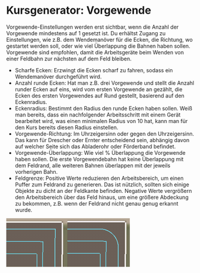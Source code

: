 # Kursgenerator: Vorgewende


Vorgewende-Einstellungen werden erst sichtbar, wenn die Anzahl der Vorgewende mindestens auf 1 gesetzt ist.
Du erhältst Zugang zu Einstellungen, wie z.B. dem Wendemanöver für die Ecken, die Richtung, wo gestartet werden soll, oder wie viel Überlappung die Bahnen haben sollen.
Vorgewende sind empfohlen, damit die Arbeitsgeräte beim Wenden von einer Feldbahn zur nächsten auf dem Feld bleiben.



- Scharfe Ecken: Erzwingt die Ecken scharf zu fahren, sodass ein Wendemanöver durchgeführt wird.
- Anzahl runde Ecken: Hat man z.B. drei Vorgewende und stellt die Anzahl runder Ecken auf eins, wird vom ersten Vorgewende an gezählt, die Ecken des ersten Vorgewendes auf Rund gestellt, basierend auf den Eckenradius.
- Eckenradius: Bestimmt den Radius den runde Ecken haben sollen. Weiß man bereits, dass ein nachfolgender Arbeitsschritt mit einem Gerät bearbeitet wird, was einen minimalen Radius von 10 hat, kann man für den Kurs bereits diesen Radius einstellen.
- Vorgewende-Richtung: Im Uhrzeigersinn oder gegen den Uhrzeigersinn. Das kann für Drescher oder Ernter entscheidend sein, abhängig davon auf welcher Seite sich das Abladerohr oder Förderband befindet.
- Vorgewende-Überlappung: Wie viel % Überlappung die Vorgewende haben sollen. Die erste Vorgewendebahn hat keine Überlappung mit dem Feldrand, alle weiteren Bahnen überlappen mit der jeweils vorherigen Bahn.
- Feldgrenze: Positive Werte reduzieren den Arbeitsbereich, um einen Puffer zum Feldrand zu generieren. Das ist nützlich, sollten sich einige Objekte zu dicht an der Feldkante befinden.
Negative Werte vergrößern den Arbeitsbereich über das Feld hinaus, um eine größere Abdeckung zu bekommen, z.B. wenn der Feldrand nicht genau genug erkannt wurde.


![Image](/translation_data/sharproundcorner_0_0_330_130.png)

